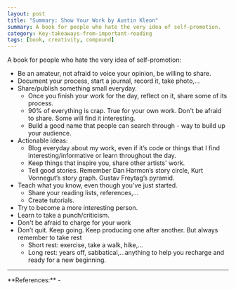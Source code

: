 ```yaml
---
layout: post
title: "Summary: Show Your Work by Austin Kleon"
summary: A book for people who hate the very idea of self-promotion.
category: Key-takeaways-from-important-reading
tags: [book, creativity, compound]
---
```


A book for people who hate the very idea of self-promotion:
- Be an amateur, not afraid to voice your opinion, be willing to share.
- Document your process, start a journal, record it, take photo,...
- Share/publish something small everyday.
  - Once you finish your work for the day, reflect on it, share some of its process.
  - 90% of everything is crap. True for your own work. Don't be afraid to share. Some will find it interesting.
  - Build a good name that people can search through - way to build up your audience.
- Actionable ideas:
  - Blog everyday about my work, even if it’s code or things that I find interesting/informative or learn throughout the day.
  - Keep things that inspire you, share other artists' work.
  - Tell good stories. Remember Dan Harmon’s story circle, Kurt Vonnegut’s story graph. Gustav Freytag’s pyramid.
- Teach what you know, even though you've just started.
  - Share your reading lists, references,...
  - Create tutorials.
- Try to become a more interesting person.
- Learn to take a punch/criticism.
- Don't be afraid to charge for your work
- Don’t quit. Keep going. Keep producing one after another. But always remember to take rest
  - Short rest: exercise, take a walk, hike,...
  - Long rest: years off, sabbatical,...anything to help you recharge and ready for a new beginning.

<hr>
**References:**
- <https://austinkleon.com/show-your-work/>
